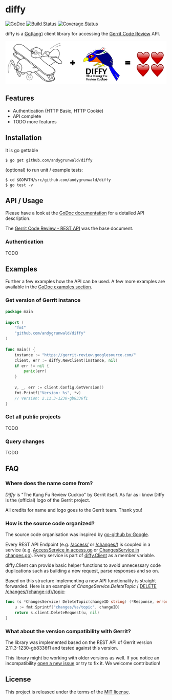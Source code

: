 # diffy

[![GoDoc](https://godoc.org/github.com/andygrunwald/diffy?status.svg)](https://godoc.org/github.com/andygrunwald/diffy)
[![Build Status](https://travis-ci.org/andygrunwald/diffy.svg?branch=master)](https://travis-ci.org/andygrunwald/diffy)
[![Coverage Status](https://coveralls.io/repos/andygrunwald/diffy/badge.svg?branch=master&service=github)](https://coveralls.io/github/andygrunwald/diffy?branch=master)

diffy is a [Go(lang)](https://golang.org/) client library for accessing the [Gerrit Code Review](https://www.gerritcodereview.com/) API.

![Diffy - Go(lang) client/library for Gerrit Code Review](./img/diffy.png "Diffy - Go(lang) client/library for Gerrit Code Review")

## Features

* Authentication (HTTP Basic, HTTP Cookie)
* API complete
* TODO more features

## Installation

It is go gettable

    $ go get github.com/andygrunwald/diffy

(optional) to run unit / example tests:

    $ cd $GOPATH/src/github.com/andygrunwald/diffy
    $ go test -v

## API / Usage

Please have a look at the [GoDoc documentation](https://godoc.org/github.com/andygrunwald/diffy) for a detailed API description.

The [Gerrit Code Review - REST API](https://gerrit-review.googlesource.com/Documentation/rest-api.html) was the base document.

### Authentication

TODO

## Examples

Further a few examples how the API can be used.
A few more examples are available in the [GoDoc examples section](https://godoc.org/github.com/andygrunwald/diffy#pkg-examples).

### Get version of Gerrit instance

```go
package main

import (
	"fmt"
	"github.com/andygrunwald/diffy"
)

func main() {
	instance := "https://gerrit-review.googlesource.com/"
	client, err := diffy.NewClient(instance, nil)
	if err != nil {
		panic(err)
	}

	v, _, err := client.Config.GetVersion()
	fmt.Printf("Version: %s", *v)
	// Version: 2.11.3-1230-gb8336f1
}
```

### Get all public projects

TODO

### Query changes

TODO

## FAQ

### Where does the name come from?

*Diffy* is "The Kung Fu Review Cuckoo" by Gerrit itself.
As far as i know Diffy is the (official) logo of the Gerrit project.

All credits for name and logo goes to the Gerrit team.
Thank you!

### How is the source code organized?

The source code organisation was inspired by [go-github by Google](https://github.com/google/go-github).

Every REST API Endpoint (e.g. [/access/](https://gerrit-review.googlesource.com/Documentation/rest-api-access.html) or [/changes/](https://gerrit-review.googlesource.com/Documentation/rest-api-changes.html)) is coupled in a service (e.g. [AccessService in access.go](./access.go) or [ChangesService in changes.go](./changes.go)).
Every service is part of [diffy.Client](./diffy.go) as a member variable.

diffy.Client can provide basic helper functions to avoid unnecessary code duplications such as building a new request, parse responses and so on.

Based on this structure implementing a new API functionality is straight forwarded. Here is an example of *ChangeService.DeleteTopic* / [DELETE /changes/{change-id}/topic](https://gerrit-review.googlesource.com/Documentation/rest-api-changes.html#delete-topic):

```go
func (s *ChangesService) DeleteTopic(changeID string) (*Response, error) {
	u := fmt.Sprintf("changes/%s/topic", changeID)
	return s.client.DeleteRequest(u, nil)
}
```

### What about the version compatibility with Gerrit?

The library was implemented based on the REST API of Gerrit version 2.11.3-1230-gb8336f1 and tested against this version.

This library might be working with older versions as well.
If you notice an incompatibility [open a new issue](https://github.com/andygrunwald/diffy/issues/new) or try to fix it.
We welcome contribution!

## License

This project is released under the terms of the [MIT license](http://en.wikipedia.org/wiki/MIT_License).

